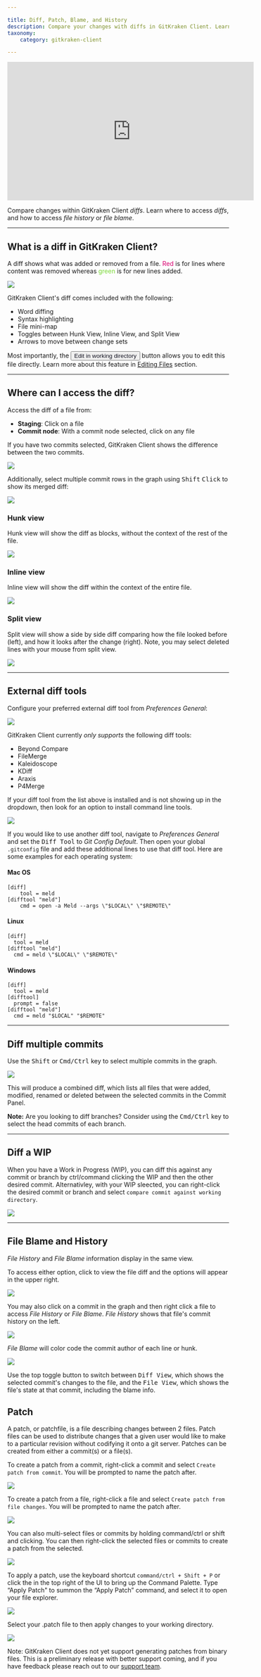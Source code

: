 ```yaml
---

title: Diff, Patch, Blame, and History 
description: Compare your changes with diffs in GitKraken Client. Learn about where to access diffs, file blame, and more.
taxonomy:
    category: gitkraken-client

---
```


<div class='embed-container embed-container--16-9'>
    <iframe width="560" height="315" src="https://www.youtube.com/embed/-0bn2H63axM?ecver=1" frameborder="0" allowfullscreen></iframe>
</div>

Compare changes within GitKraken Client _diffs_. Learn where to access _diffs_, and how to access _file history_ or _file blame_.

***

<a id="what-is-a-diff-in-gitkraken"></a>

## What is a diff in GitKraken Client?

A diff shows what was added or removed from a file. <span style='color: #d90171;'>Red</span> is for lines where content was removed whereas <span style='color: #7bd938;'>green</span> is for new lines added.

<img src='/wp-content/uploads/diff-1.png' srcset='/wp-content/uploads/diff-1@2x.png 2x' class='img-bordered img-responsive center' />

GitKraken Client's diff comes included with the following:

- Word diffing
- Syntax highlighting
- File mini-map
- Toggles between Hunk View, Inline View, and Split View
- Arrows to move between change sets

Most importantly, the <button class="button button--primary button--ui button--nolink"><span style="color:#141422;">Edit in working directory</span></button> button allows you to edit this file directly. Learn more about this feature in [Editing Files](/working-with-files/editing-files) section.

***
## Where can I access the diff?

Access the diff of a file from:

* **Staging**: Click on a file
* **Commit node**: With a commit node selected, click on any file

If you have two commits selected, GitKraken Client shows the difference between the two commits.

<img src='/wp-content/uploads/two-diffs.png' srcset='/wp-content/uploads/two-diffs@2x.png 2x' class='img-bordered img-responsive center'>

Additionally, select multiple commit rows in the graph using <kbd>Shift</kbd> <kbd>Click</kbd> to show its merged diff:

<img src='/wp-content/uploads/merged-diff.png' srcset='/wp-content/uploads/merged-diff@2x.png 2x' class='img-bordered img-responsive center'>

### Hunk view

Hunk view will show the diff as blocks, without the context of the rest of the file.

<img src='/wp-content/uploads/hunk.png' srcset='/wp-content/uploads/hunk@2x.png 2x' class='img-bordered img-responsive center' />

### Inline view

Inline view will show the diff within the context of the entire file.

<img src='/wp-content/uploads/inline.png' srcset='/wp-content/uploads/inline@2x.png 2x' class='img-bordered img-responsive center' />

### Split view

Split view will show a side by side diff comparing how the file looked before (left), and how it looks after the change (right). Note, you may select deleted lines with your mouse from split view. 

<img src='/wp-content/uploads/split.png' srcset='/wp-content/uploads/split@2x.png 2x' class='img-bordered img-responsive center' />

***

## External diff tools
Configure your preferred external diff tool from <em class='context-menu'>Preferences <i class='fa fa-caret-right'></i> General</em>:

<img src="/wp-content/uploads/externaldiff.png" srcset="/wp-content/uploads/externaldiff@2x.png" class="img-bordered img-responsive center">

GitKraken Client currently _only supports_ the following diff tools:

- Beyond Compare
- FileMerge
- Kaleidoscope
- KDiff
- Araxis
- P4Merge

If your diff tool from the list above is installed and is not showing up in the dropdown, then look for an option to install command line tools.

<img src='/wp-content/uploads/beyond-compare.png' srcset='/wp-content/uploads/beyond-compare@2x.png 2x' class='img-bordered img-responsive center' />

If you would like to use another diff tool, navigate to <em class="context-menu">Preferences <i class="fa fa-caret-right"></i> General</em> and set the <kbd>Diff Tool</kbd> to _Git Config Default_. Then open your global `.gitconfig` file and add these additional lines to use that diff tool. Here are some examples for each operating system:

#### Mac OS
```
[diff]
    tool = meld
[difftool "meld"]
    cmd = open -a Meld --args \"$LOCAL\" \"$REMOTE\"
```

#### Linux
```
[diff]
  tool = meld
[difftool "meld"]
  cmd = meld \"$LOCAL\" \"$REMOTE\"
```

#### Windows
```
[diff]
  tool = meld
[difftool]
  prompt = false
[difftool "meld"]
  cmd = meld "$LOCAL" "$REMOTE"
```

***
## Diff multiple commits

Use the <kbd>Shift</kbd> or <kbd>Cmd/Ctrl</kbd> key to select multiple commits in the graph.

<img src="/wp-content/uploads/select-commits.gif" srcset="/wp-content/uploads/select-commits.gif" class="img-bordered img-responsive center">

This will produce a combined diff, which lists all files that were added, modified, renamed or deleted between the selected commits in the Commit Panel.

<div class='callout callout--basic'>
    <p><strong>Note:</strong> Are you looking to diff branches? Consider using the <kbd>Cmd/Ctrl</kbd> key to select the head commits of each branch.</p>
</div>

***

## Diff a WIP

When you have a Work in Progress (WIP), you can diff this against any commit or branch by ctrl/command clicking the WIP and then the other desired commit. Alternativley, with your WIP sleected, you can right-click the desired commit or branch and select `compare commit against working directory`.

<img src='/wp-content/uploads/gkc-wip-diff.png' class='img-bordered img-responsive center'>

***

## File Blame and History

_File History_ and _File Blame_ information display in the same view.

To access either option, click to view the file diff and the options will appear in the upper right.

<img src='/wp-content/uploads/access-blame.png' srcset='/wp-content/uploads/access-blame@2x.png 2x' class='img-bordered img-responsive center'>

You may also click on a commit in the graph and then right click a file to access _File History_ or _File Blame_. _File History_ shows that file's commit history on the left.

<img src='/wp-content/uploads/file-history.png' srcset='/wp-content/uploads/file-history@2x.png 2x' class='img-bordered img-responsive center'>

_File Blame_ will color code the commit author of each line or hunk.

<img src='/wp-content/uploads/blame.png' srcset='/wp-content/uploads/blame@2x.png 2x' class='img-bordered img-responsive center'>

Use the top toggle button to switch between <kbd>Diff View</kbd>, which shows the selected commit's changes to the file, and the <kbd>File View</kbd>, which shows the file's state at that commit, including the blame info.

## Patch

A patch, or patchfile, is a file describing changes between 2 files. Patch files can be used to distribute changes that a given user would like to make to a particular revision without codifying it onto a git server. Patches can be created from either a commit(s) or a file(s).

To create a patch from a commit, right-click a commit and select `Create patch from commit`. You will be prompted to name the patch after.

<img src='/wp-content/uploads/create-patch-commit.png' srcset='/wp-content/uploads/create-patch-commit@2x.png' class='img-bordered img-responsive center'>

To create a patch from a file, right-click a file and select `Create patch from file changes`. You will be prompted to name the patch after.

<img src='/wp-content/uploads/create-patch-file.png' srcset='/wp-content/uploads/create-patch-file@2x.png' class='img-bordered img-responsive center'>

You can also multi-select files or commits by holding command/ctrl or shift and clicking. You can then right-click the selected files or commits to create a patch from the selected.

<img src='/wp-content/uploads/multi-selected-patch.png' srcset='/wp-content/uploads/multi-selected-patch@2x.png' class='img-bordered img-responsive center'>

To apply a patch, use the keyboard shortcut `command/ctrl + Shift + P` or click the <i  class="fa fa-magic" style="transform: rotate(225deg)"></i> in the top right of the UI to bring up the Command Palette. Type “Apply Patch" to summon the “Apply Patch” command, and select it to open your file explorer. 

<img src='/wp-content/uploads/apply-patch.png' srcset='/wp-content/uploads/apply-patch@2x.png' class='img-bordered img-responsive center'>

Select your .patch file to then apply changes to your working directory. 

<img src='/wp-content/uploads/patch-applied.png' srcset='/wp-content/uploads/patch-applied@2x.png' class='img-bordered img-responsive center'>

<div class='callout callout--basic'>
    <p>Note: GitKraken Client does not yet support generating patches from binary files. This is a preliminary release with better support coming, and if you have feedback please reach out to our <a href="https://www.gitkraken.com/git-client/contact-support">support team</a>. </p>
</div>
